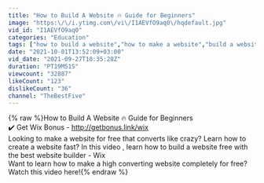 ```yaml
---
title: "How to Build A Website 🔥 Guide for Beginners"
image: "https:\/\/i.ytimg.com\/vi\/I1AEVfO9aq0\/hqdefault.jpg"
vid_id: "I1AEVfO9aq0"
categories: "Education"
tags: ["how to build a website","how to make a website","build a website"]
date: "2021-10-01T13:52:09+03:00"
vid_date: "2021-09-27T10:35:28Z"
duration: "PT19M51S"
viewcount: "32887"
likeCount: "123"
dislikeCount: "36"
channel: "TheBestFive"
---
```

{% raw %}How to Build A Website 🔥 Guide for Beginners<br />✔️ Get Wix Bonus  - <a rel="nofollow" target="blank" href="http://getbonus.link/wix">http://getbonus.link/wix</a><br />Looking to make a website for free that converts like crazy? Learn how to create a website fast? In this video , learn how to build a website free with the best website builder - Wix<br />Want to learn how to make a high converting website completely for free? Watch this video here!{% endraw %}
